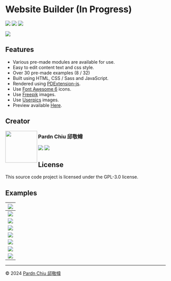 # Website Builder (In Progress)

![](https://img.shields.io/github/repo-size/pardnchiu/website-builder?label=Size) ![](https://img.shields.io/github/license/pardnchiu/website-builder?label=License) ![](https://img.shields.io/badge/Creator-Pardn%20Chiu%20邱敬幃-A374BF)

![](https://pardn.io/image/github/website-builder/preview.jpg)

## Features

- Various pre-made modules are available for use.
- Easy to edit content text and css style.
- Over 30 pre-made examples (8 / 32)
- Built using HTML, CSS / Sass and JavaScript.
- Rendered using [PDExtension-js](https://github.com/pardnchiu/PDExtension-js).
- Use [Font Awesome 6](https://fontawesome.com/v6/search) icons.
- Use [Freepik](https://www.freepik.com/) images.
- Use [Userpics](https://userpics.craftwork.design) images.
- Preview available [Here](https://pardnchiu.github.io/website-builder).

## Creator

<a href="https://pardn.io">
<img src=https://pardn.io/image/head-s.jpg align=left width=100 height=100>
</a>

### Pardn Chiu 邱敬幃

[![](https://pardn.io/image/mail.svg)](mailto:mail@pardn.ltd) [![](https://skillicons.dev/icons?i=linkedin)](https://linkedin.com/in/pardnchiu) 

## License

This source code project is licensed under the GPL-3.0 license.

## Examples

| ![](https://pardn.io/image/github/website-builder/preview/template/full/008.jpg) | 
| - |
| ![](https://pardn.io/image/github/website-builder/preview/template/full/007.jpg) | 
| ![](https://pardn.io/image/github/website-builder/preview/template/full/006.jpg) | 
| ![](https://pardn.io/image/github/website-builder/preview/template/full/005.jpg) | 
| ![](https://pardn.io/image/github/website-builder/preview/template/full/004.jpg) | 
| ![](https://pardn.io/image/github/website-builder/preview/template/full/003.jpg) |
| ![](https://pardn.io/image/github/website-builder/preview/template/full/002.jpg) | 
| ![](https://pardn.io/image/github/website-builder/preview/template/full/001.jpg) |

***

©️ 2024 [Pardn Chiu 邱敬幃](https://linkedin.com/in/pardnchiu)

